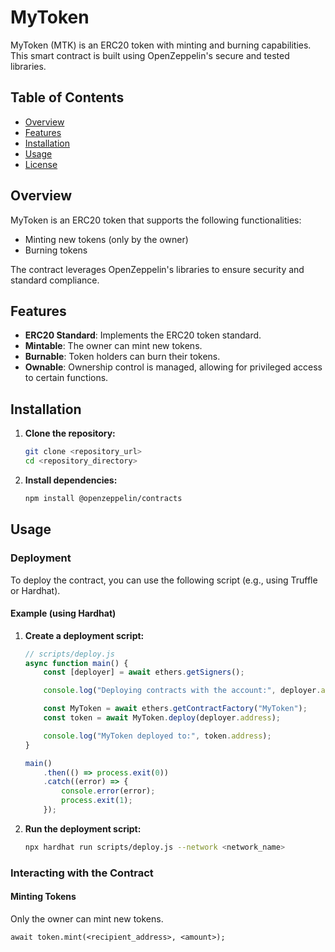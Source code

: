 # MyToken

MyToken (MTK) is an ERC20 token with minting and burning capabilities. This smart contract is built using OpenZeppelin's secure and tested libraries.

## Table of Contents
- [Overview](#overview)
- [Features](#features)
- [Installation](#installation)
- [Usage](#usage)
- [License](#license)

## Overview
MyToken is an ERC20 token that supports the following functionalities:
- Minting new tokens (only by the owner)
- Burning tokens

The contract leverages OpenZeppelin's libraries to ensure security and standard compliance.

## Features
- **ERC20 Standard**: Implements the ERC20 token standard.
- **Mintable**: The owner can mint new tokens.
- **Burnable**: Token holders can burn their tokens.
- **Ownable**: Ownership control is managed, allowing for privileged access to certain functions.

## Installation
1. **Clone the repository:**
    ```sh
    git clone <repository_url>
    cd <repository_directory>
    ```

2. **Install dependencies:**
    ```sh
    npm install @openzeppelin/contracts
    ```

## Usage
### Deployment
To deploy the contract, you can use the following script (e.g., using Truffle or Hardhat).

#### Example (using Hardhat)
1. **Create a deployment script:**

    ```javascript
    // scripts/deploy.js
    async function main() {
        const [deployer] = await ethers.getSigners();

        console.log("Deploying contracts with the account:", deployer.address);

        const MyToken = await ethers.getContractFactory("MyToken");
        const token = await MyToken.deploy(deployer.address);

        console.log("MyToken deployed to:", token.address);
    }

    main()
        .then(() => process.exit(0))
        .catch((error) => {
            console.error(error);
            process.exit(1);
        });
    ```

2. **Run the deployment script:**

    ```sh
    npx hardhat run scripts/deploy.js --network <network_name>
    ```

### Interacting with the Contract
#### Minting Tokens
Only the owner can mint new tokens.

```solidity
await token.mint(<recipient_address>, <amount>);
